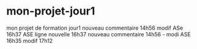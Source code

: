 # mon-projet-jour1
mon projet de formation jour1
nouveau commentaire 14h56 modif ASe 16h37
ASE ligne nouvelle 16h37
nouveau commentaire 14h56 - modi ASE 16h35
modif 17h12 
